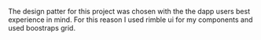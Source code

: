The design patter for this project was chosen with the the dapp users best experience in mind. For this reason I used rimble ui for my components and used boostraps grid.
